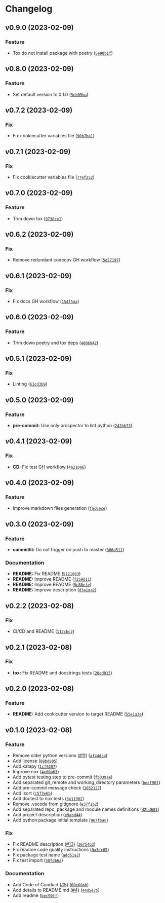 # Changelog

<!--next-version-placeholder-->

## v0.9.0 (2023-02-09)
### Feature
* Tox do not install package with poetry ([`5e90b1f`](https://github.com/91nunocosta/python-package-cookiecutter/commit/5e90b1f9dddb49c61c86a6474cc3337ba121397d))

## v0.8.0 (2023-02-09)
### Feature
* Set default version to 0.1.0 ([`5eb05ba`](https://github.com/91nunocosta/python-package-cookiecutter/commit/5eb05bad2ff179383c25375e5fd73243f17b8d3f))

## v0.7.2 (2023-02-09)
### Fix
* Fix cookiecutter variables file ([`90b7ba1`](https://github.com/91nunocosta/python-package-cookiecutter/commit/90b7ba198e9b6c9aefac5048150c1847e79d9033))

## v0.7.1 (2023-02-09)
### Fix
* Fix cookiecutter variables file ([`776f252`](https://github.com/91nunocosta/python-package-cookiecutter/commit/776f252e6fab4e63b72fcd6abab71886da230a42))

## v0.7.0 (2023-02-09)
### Feature
* Trim down tox ([`9738ce1`](https://github.com/91nunocosta/python-package-cookiecutter/commit/9738ce1409b7f20c17569423add6933a67c3473b))

## v0.6.2 (2023-02-09)
### Fix
* Remove redundant codecov GH workflow ([`5d27197`](https://github.com/91nunocosta/python-package-cookiecutter/commit/5d271970b2deeb0223d0f2321d59cfe70eb61018))

## v0.6.1 (2023-02-09)
### Fix
* Fix docs GH workflow ([`154f5aa`](https://github.com/91nunocosta/python-package-cookiecutter/commit/154f5aac2b637ab43101c90b4553ebc7bd897c63))

## v0.6.0 (2023-02-09)
### Feature
* Trim down poetry and tox deps ([`4006942`](https://github.com/91nunocosta/python-package-cookiecutter/commit/40069420d57c408e65c82709838c7257afa65e25))

## v0.5.1 (2023-02-09)
### Fix
* Linting ([`61cd3b9`](https://github.com/91nunocosta/python-package-cookiecutter/commit/61cd3b92ecfbc89c1119f68c76def69d401c3988))

## v0.5.0 (2023-02-09)
### Feature
* **pre-commit:** Use only prospector to lint python ([`242bb73`](https://github.com/91nunocosta/python-package-cookiecutter/commit/242bb7338dfdda1eda38ffd33621c6422af9cc94))

## v0.4.1 (2023-02-09)
### Fix
* **CD:** Fix test GH workflow ([`4a210a6`](https://github.com/91nunocosta/python-package-cookiecutter/commit/4a210a605219f9eed5e31cbbcdde6497caa1df43))

## v0.4.0 (2023-02-09)
### Feature
* Improve markdown files generation ([`fac6ece`](https://github.com/91nunocosta/python-package-cookiecutter/commit/fac6ecef5d0d2b06cad88dc71c7eddb16e7850a1))

## v0.3.0 (2023-02-09)
### Feature
* **commitlit:** Do not trigger on push to master ([`866d511`](https://github.com/91nunocosta/python-package-cookiecutter/commit/866d51134225b9bf1218d0072b4277be4529b2b2))

### Documentation
* **README:** Fix README ([`5121083`](https://github.com/91nunocosta/python-package-cookiecutter/commit/51210836d46112ed926b05ce00d11aa40d12f88a))
* **README:** Improve README ([`f259d11`](https://github.com/91nunocosta/python-package-cookiecutter/commit/f259d11652b685a4dc39a79231999011e193dc4c))
* **README:** Improve README ([`5e80efe`](https://github.com/91nunocosta/python-package-cookiecutter/commit/5e80efef416bad4e15e8aa912993497a3ec9b86a))
* **README:** Improve description ([`d3a1aa2`](https://github.com/91nunocosta/python-package-cookiecutter/commit/d3a1aa2f5eec117cb9597b2a5ffc5e53530dca3f))

## v0.2.2 (2023-02-08)
### Fix
* CI/CD and README ([`112cbc2`](https://github.com/91nunocosta/python-package-cookiecutter/commit/112cbc2a99baacfa59399332d18b1c793c4e28e7))

## v0.2.1 (2023-02-08)
### Fix
* **tox:** Fix README and docstrings tests ([`20ed015`](https://github.com/91nunocosta/python-package-cookiecutter/commit/20ed015f6b51ec0fb5c262c09bc9ba5581a44ce6))

## v0.2.0 (2023-02-08)
### Feature
* **README:** Add cookicutter version to target README ([`55e1a3e`](https://github.com/91nunocosta/python-package-cookiecutter/commit/55e1a3e70579b76cc0fbaa510e6b27e00cc56941))

## v0.1.0 (2023-02-08)
### Feature
* Remove older python versions ([#11](https://github.com/91nunocosta/python-package-cookiecutter/issues/11)) ([`af44da4`](https://github.com/91nunocosta/python-package-cookiecutter/commit/af44da48a3e262b5bd174bf75ee9cfc3d90edbf8))
* Add license ([`89bd805`](https://github.com/91nunocosta/python-package-cookiecutter/commit/89bd805fc099b98c88544bdb6006501c23215c45))
* Add katapy ([`1cf9207`](https://github.com/91nunocosta/python-package-cookiecutter/commit/1cf9207b9f4bc6a7e6a327c9f5ae79024167a5c1))
* Improve nox ([`4e00a63`](https://github.com/91nunocosta/python-package-cookiecutter/commit/4e00a63310e92e95ea7ec7b71a38daea0c7f5dee))
* Add pytest testing step to pre-commit ([`fb039ae`](https://github.com/91nunocosta/python-package-cookiecutter/commit/fb039ae7ba87650d844c0c63888b10c57af0c662))
* Add separated git_remote and working_directory parameters ([`beaf90f`](https://github.com/91nunocosta/python-package-cookiecutter/commit/beaf90f1ae738f5db4ad9bbf311cbde5f3274339))
* Add pre-commit message check ([`1032127`](https://github.com/91nunocosta/python-package-cookiecutter/commit/103212769cdfc68387fea522fc16a0d3609cff9b))
* Add isort ([`c5f3e6b`](https://github.com/91nunocosta/python-package-cookiecutter/commit/c5f3e6b2e064512886b350d7f0323d1a68b6432a))
* Add doctest to nox tests ([`3e11902`](https://github.com/91nunocosta/python-package-cookiecutter/commit/3e11902c5cb613a8910c44ec3fda9978f549fd5f))
* Remove .vscode from gitignore ([`e37f1b2`](https://github.com/91nunocosta/python-package-cookiecutter/commit/e37f1b2312d292f6e0dcf07ea4761a66cab7c134))
* Add separated repo, package and module names definitions ([`42bd681`](https://github.com/91nunocosta/python-package-cookiecutter/commit/42bd6818d9d5efca512376f964656ae89e5ed708))
* Add project description ([`e9abd44`](https://github.com/91nunocosta/python-package-cookiecutter/commit/e9abd44218755731f90c341c6c5c8a9cd44ff121))
* Add python package initial template ([`967f5a6`](https://github.com/91nunocosta/python-package-cookiecutter/commit/967f5a6d756407d6139ed115afeb737e0fe83369))

### Fix
* Fix README description ([#13](https://github.com/91nunocosta/python-package-cookiecutter/issues/13)) ([`36754b3`](https://github.com/91nunocosta/python-package-cookiecutter/commit/36754b3683d48b7d45feff0e05dfd8b2272ca4b4))
* Fix readme code quality instructions ([`0a3dc05`](https://github.com/91nunocosta/python-package-cookiecutter/commit/0a3dc05b2dec5378b279e6365b8c6c9d4369e24e))
* Fix package test name ([`add51a2`](https://github.com/91nunocosta/python-package-cookiecutter/commit/add51a25469ae09255425b994fa4fd76a7ed7e8b))
* Fix test import ([`58fdb6a`](https://github.com/91nunocosta/python-package-cookiecutter/commit/58fdb6ac4926e6f70c8dee1052120e301f7d4f2d))

### Documentation
* Add Code of Conduct ([#5](https://github.com/91nunocosta/python-package-cookiecutter/issues/5)) ([`60e68ab`](https://github.com/91nunocosta/python-package-cookiecutter/commit/60e68abfc3262fc90f46fc5200b8f665c7d10b64))
* Add details to README.md ([#4](https://github.com/91nunocosta/python-package-cookiecutter/issues/4)) ([`44d5e75`](https://github.com/91nunocosta/python-package-cookiecutter/commit/44d5e75d4208bfd72f944fc5e7b96e8c0c84d426))
* Add readme ([`bec90ff`](https://github.com/91nunocosta/python-package-cookiecutter/commit/bec90ffef2182df57106b75d0c62b22341634def))
